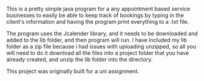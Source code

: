 This is a pretty simple java program for a any appointment based service businesses to  easily be able to keep track of bookings by typing in the client's information and having the program print everything to a .txt file.

The program uses the Jcalender library, and it needs to be downloaded and added to the lib folder, and then program will run.
I have included my lib folder as a zip file because i had issues with uploading unzipped, so all you will need to do it download all the files into a project folder that you have already created, and unzip the lib folder into the directory.

This project was originally built for a uni assignment.